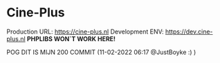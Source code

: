 # Cine-Plus
  

Production URL: https://cine-plus.nl
Development ENV: https://dev.cine-plus.nl **PHPLIBS WON`T WORK HERE!**
  

POG DIT IS MIJN 200 COMMIT (11-02-2022 06:17 @JustBoyke :) )